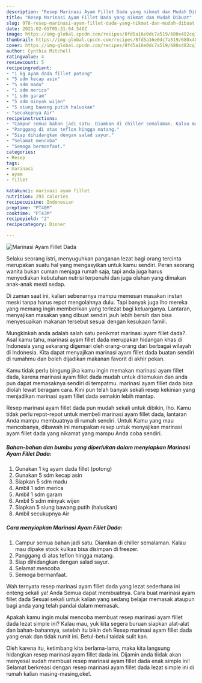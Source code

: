 ```yaml
---
description: "Resep Marinasi Ayam Fillet Dada yang nikmat dan Mudah Dibuat"
title: "Resep Marinasi Ayam Fillet Dada yang nikmat dan Mudah Dibuat"
slug: 978-resep-marinasi-ayam-fillet-dada-yang-nikmat-dan-mudah-dibuat
date: 2021-02-05T05:31:04.546Z
image: https://img-global.cpcdn.com/recipes/8fd5a16e0dc7a519/680x482cq70/marinasi-ayam-fillet-dada-foto-resep-utama.jpg
thumbnail: https://img-global.cpcdn.com/recipes/8fd5a16e0dc7a519/680x482cq70/marinasi-ayam-fillet-dada-foto-resep-utama.jpg
cover: https://img-global.cpcdn.com/recipes/8fd5a16e0dc7a519/680x482cq70/marinasi-ayam-fillet-dada-foto-resep-utama.jpg
author: Cynthia Mitchell
ratingvalue: 4
reviewcount: 5
recipeingredient:
- "1 kg ayam dada fillet potong"
- "5 sdm kecap asin"
- "5 sdm madu"
- "1 sdm merica"
- "1 sdm garam"
- "5 sdm minyak wijen"
- "5 siung bawang putih haluskan"
- "secukupnya Air"
recipeinstructions:
- "Campur semua bahan jadi satu. Diamkan di chiller semalaman. Kalau mau dipake stock kulkas bisa disimpan di freezer."
- "Panggang di atas teflon hingga matang."
- "Siap dihidangkan dengan salad sayur."
- "Selamat mencoba"
- "Semoga bermanfaat."
categories:
- Resep
tags:
- marinasi
- ayam
- fillet

katakunci: marinasi ayam fillet 
nutrition: 293 calories
recipecuisine: Indonesian
preptime: "PT40M"
cooktime: "PT43M"
recipeyield: "2"
recipecategory: Dinner

---
```



![Marinasi Ayam Fillet Dada](https://img-global.cpcdn.com/recipes/8fd5a16e0dc7a519/680x482cq70/marinasi-ayam-fillet-dada-foto-resep-utama.jpg)

Selaku seorang istri, menyuguhkan panganan lezat bagi orang tercinta merupakan suatu hal yang mengasyikan untuk kamu sendiri. Peran seorang  wanita bukan cuman menjaga rumah saja, tapi anda juga harus menyediakan kebutuhan nutrisi terpenuhi dan juga olahan yang dimakan anak-anak mesti sedap.

Di zaman  saat ini, kalian sebenarnya mampu memesan masakan instan meski tanpa harus repot mengolahnya dulu. Tapi banyak juga lho mereka yang memang ingin memberikan yang terlezat bagi keluarganya. Lantaran, menyajikan masakan yang dibuat sendiri jauh lebih bersih dan bisa menyesuaikan makanan tersebut sesuai dengan kesukaan famili. 



Mungkinkah anda adalah salah satu penikmat marinasi ayam fillet dada?. Asal kamu tahu, marinasi ayam fillet dada merupakan hidangan khas di Indonesia yang sekarang digemari oleh orang-orang dari berbagai wilayah di Indonesia. Kita dapat menyajikan marinasi ayam fillet dada buatan sendiri di rumahmu dan boleh dijadikan makanan favorit di akhir pekan.

Kamu tidak perlu bingung jika kamu ingin memakan marinasi ayam fillet dada, karena marinasi ayam fillet dada mudah untuk ditemukan dan anda pun dapat memasaknya sendiri di tempatmu. marinasi ayam fillet dada bisa diolah lewat beragam cara. Kini pun telah banyak sekali resep kekinian yang menjadikan marinasi ayam fillet dada semakin lebih mantap.

Resep marinasi ayam fillet dada pun mudah sekali untuk dibikin, lho. Kamu tidak perlu repot-repot untuk membeli marinasi ayam fillet dada, lantaran Anda mampu membuatnya di rumah sendiri. Untuk Kamu yang mau mencobanya, dibawah ini merupakan resep untuk menyajikan marinasi ayam fillet dada yang nikamat yang mampu Anda coba sendiri.

<!--inarticleads1-->

##### Bahan-bahan dan bumbu yang diperlukan dalam menyiapkan Marinasi Ayam Fillet Dada:

1. Gunakan 1 kg ayam dada fillet (potong)
1. Gunakan 5 sdm kecap asin
1. Siapkan 5 sdm madu
1. Ambil 1 sdm merica
1. Ambil 1 sdm garam
1. Ambil 5 sdm minyak wijen
1. Siapkan 5 siung bawang putih (haluskan)
1. Ambil secukupnya Air




<!--inarticleads2-->

##### Cara menyiapkan Marinasi Ayam Fillet Dada:

1. Campur semua bahan jadi satu. Diamkan di chiller semalaman. Kalau mau dipake stock kulkas bisa disimpan di freezer.
1. Panggang di atas teflon hingga matang.
1. Siap dihidangkan dengan salad sayur.
1. Selamat mencoba
1. Semoga bermanfaat.




Wah ternyata resep marinasi ayam fillet dada yang lezat sederhana ini enteng sekali ya! Anda Semua dapat membuatnya. Cara buat marinasi ayam fillet dada Sesuai sekali untuk kalian yang sedang belajar memasak ataupun bagi anda yang telah pandai dalam memasak.

Apakah kamu ingin mulai mencoba membuat resep marinasi ayam fillet dada lezat simple ini? Kalau mau, yuk kita segera buruan siapkan alat-alat dan bahan-bahannya, setelah itu bikin deh Resep marinasi ayam fillet dada yang enak dan tidak rumit ini. Betul-betul taidak sulit kan. 

Oleh karena itu, ketimbang kita berlama-lama, maka kita langsung hidangkan resep marinasi ayam fillet dada ini. Dijamin anda tiidak akan menyesal sudah membuat resep marinasi ayam fillet dada enak simple ini! Selamat berkreasi dengan resep marinasi ayam fillet dada lezat simple ini di rumah kalian masing-masing,oke!.

